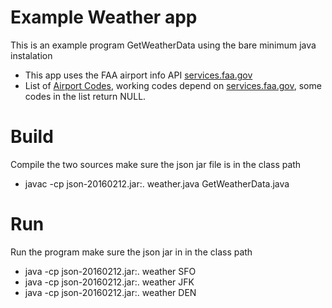 # Example Weather app

This is an example program GetWeatherData using the bare minimum java instalation
* This app uses the FAA airport info API [services.faa.gov](http://services.faa.gov/docs/services/airport/)
* List of [Airport Codes](http://www.airportcodes.org/), working codes depend on [services.faa.gov](http://services.faa.gov/docs/services/airport/), some codes in the list return NULL.

# Build

Compile the two sources make sure the json jar file is in the class path
* javac -cp json-20160212.jar:. weather.java GetWeatherData.java

# Run

Run the program make sure the json jar in in the class path
* java -cp json-20160212.jar:. weather SFO
* java -cp json-20160212.jar:. weather JFK
* java -cp json-20160212.jar:. weather DEN
